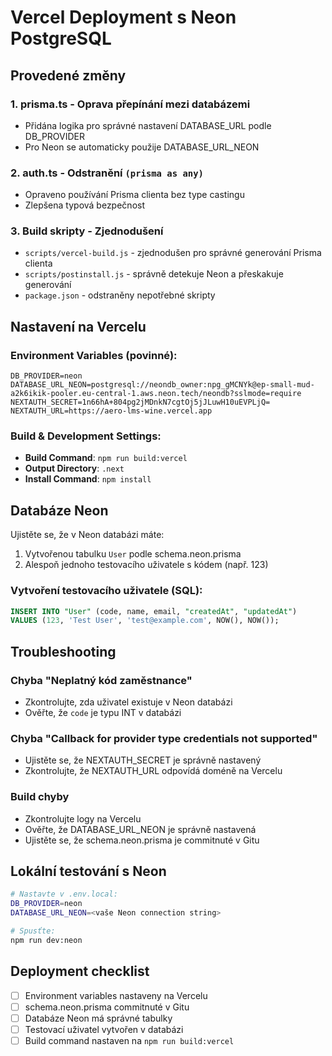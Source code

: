 # Vercel Deployment s Neon PostgreSQL

## Provedené změny

### 1. **prisma.ts** - Oprava přepínání mezi databázemi
- Přidána logika pro správné nastavení DATABASE_URL podle DB_PROVIDER
- Pro Neon se automaticky použije DATABASE_URL_NEON

### 2. **auth.ts** - Odstranění `(prisma as any)`
- Opraveno používání Prisma clienta bez type castingu
- Zlepšena typová bezpečnost

### 3. **Build skripty** - Zjednodušení
- `scripts/vercel-build.js` - zjednodušen pro správné generování Prisma clienta
- `scripts/postinstall.js` - správně detekuje Neon a přeskakuje generování
- `package.json` - odstraněny nepotřebné skripty

## Nastavení na Vercelu

### Environment Variables (povinné):
```
DB_PROVIDER=neon
DATABASE_URL_NEON=postgresql://neondb_owner:npg_gMCNYk@ep-small-mud-a2k6ikik-pooler.eu-central-1.aws.neon.tech/neondb?sslmode=require
NEXTAUTH_SECRET=1n66hA+804pg2jMDnkN7cgtOj5jJLuwH10uEVPLjQ=
NEXTAUTH_URL=https://aero-lms-wine.vercel.app
```

### Build & Development Settings:
- **Build Command**: `npm run build:vercel`
- **Output Directory**: `.next`
- **Install Command**: `npm install`

## Databáze Neon

Ujistěte se, že v Neon databázi máte:
1. Vytvořenou tabulku `User` podle schema.neon.prisma
2. Alespoň jednoho testovacího uživatele s kódem (např. 123)

### Vytvoření testovacího uživatele (SQL):
```sql
INSERT INTO "User" (code, name, email, "createdAt", "updatedAt")
VALUES (123, 'Test User', 'test@example.com', NOW(), NOW());
```

## Troubleshooting

### Chyba "Neplatný kód zaměstnance"
- Zkontrolujte, zda uživatel existuje v Neon databázi
- Ověřte, že `code` je typu INT v databázi

### Chyba "Callback for provider type credentials not supported"
- Ujistěte se, že NEXTAUTH_SECRET je správně nastavený
- Zkontrolujte, že NEXTAUTH_URL odpovídá doméně na Vercelu

### Build chyby
- Zkontrolujte logy na Vercelu
- Ověřte, že DATABASE_URL_NEON je správně nastavená
- Ujistěte se, že schema.neon.prisma je commitnuté v Gitu

## Lokální testování s Neon

```bash
# Nastavte v .env.local:
DB_PROVIDER=neon
DATABASE_URL_NEON=<vaše Neon connection string>

# Spusťte:
npm run dev:neon
```

## Deployment checklist

- [ ] Environment variables nastaveny na Vercelu
- [ ] schema.neon.prisma commitnuté v Gitu
- [ ] Databáze Neon má správné tabulky
- [ ] Testovací uživatel vytvořen v databázi
- [ ] Build command nastaven na `npm run build:vercel`
